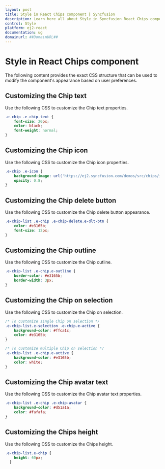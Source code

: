 ```yaml
---
layout: post
title: Style in React Chips component | Syncfusion
description: Learn here all about Style in Syncfusion React Chips component of Syncfusion Essential JS 2 and more.
control: Style 
platform: ej2-react
documentation: ug
domainurl: ##DomainURL##
---
```


# Style in React Chips component

The following content provides the exact CSS structure that can be used to modify the component's appearance based on user preferences.

## Customizing the Chip text

Use the following CSS to customize the Chip text properties.

```css
.e-chip .e-chip-text {
    font-size: 20px;
    color: black;
    font-weight: normal;
}
```

## Customizing the Chip icon

Use the following CSS to customize the Chip icon properties.

```css
.e-chip .e-icon {
    background-image: url('https://ej2.syncfusion.com/demos/src/chips/images/laura.png');
    opacity: 0.8;
}
```

## Customizing the Chip delete button

Use the following CSS to customize the Chip delete button appearance.

```css
.e-chip-list .e-chip .e-chip-delete.e-dlt-btn {
    color: #e3165b;
    font-size: 12px;
}
```

## Customizing the Chip outline

Use the following CSS to customize the Chip outline.

```css
.e-chip-list .e-chip.e-outline {
    border-color: #e3165b;
    border-width: 3px;
}
```

## Customizing the Chip on selection

Use the following CSS to customize the Chip on selection.

```css
/* To customize single Chip on selection */
.e-chip-list.e-selection .e-chip.e-active {
    background-color: #ffca1c;
    color: #e3165b;
}

/* To customize multiple Chip on selection */
.e-chip-list .e-chip.e-active {
    background-color: #e3165b;
    color: white;
}
```

## Customizing the Chip avatar text

Use the following CSS to customize the Chip avatar text properties.

```css
.e-chip-list .e-chip .e-chip-avatar {
    background-color: #d51a1a;
    color: #fafafa;
}
```

## Customizing the Chips height

Use the following CSS to customize the Chips height.

```css
.e-chip-list.e-chip {
    height: 60px;
  }
```
